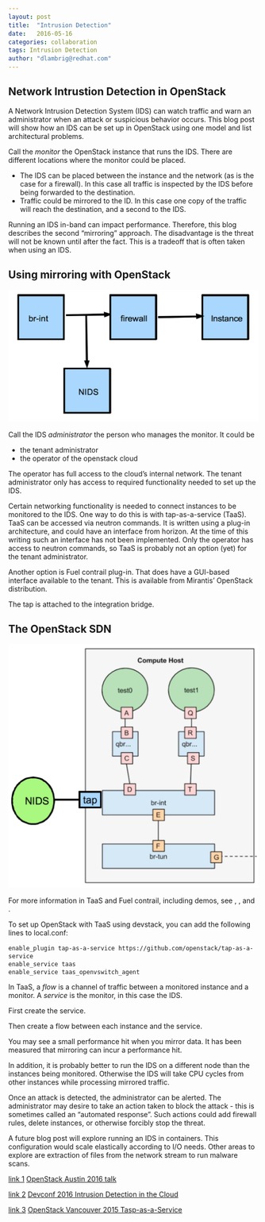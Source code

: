 ```yaml
---
layout: post
title:  "Intrusion Detection"
date:   2016-05-16
categories: collaboration
tags: Intrusion Detection
author: "dlambrig@redhat.com"
---
```


## Network Intrustion Detection in OpenStack

A Network Intrusion Detection System (IDS) can watch traffic and warn an administrator when an attack or suspicious behavior occurs. This blog post will show how an IDS can be set up in OpenStack using one model and list architectural problems.

Call the *monitor* the OpenStack instance that runs the IDS. There are different locations where the monitor could be placed.

* The IDS can be placed between the instance and the network (as is the case for a firewall). In this case all traffic is inspected by the IDS before being forwarded to the destination.
* Traffic could be mirrored to the ID. In this case one copy of the traffic will reach the destination, and a second to the IDS.

Running an IDS in-band can impact performance. Therefore, this blog describes the second “mirroring” approach. The disadvantage is the threat will not be known until after the fact. This is a tradeoff that is often taken when using an IDS.


## Using mirroring with OpenStack
![Using mirroring with OpenStack](../assets/IDS-mirror-setup.jpg)

Call the IDS *administrator* the person who manages the monitor. It could be
* the tenant administrator
* the operator of the openstack cloud

The operator has full access to the cloud’s internal network. The tenant administrator only has access to required functionality needed to set up the IDS.

Certain networking functionality is needed to connect instances to be monitored to the IDS. One way to do this is with tap-as-a-service (TaaS). TaaS can be accessed via neutron commands. It is written using a plug-in architecture, and could have an interface from horizon. At the time of this writing such an interface has not been implemented. Only the operator has access to neutron commands, so TaaS is probably not an option (yet) for the tenant administrator.

Another option is Fuel contrail plug-in. That does have a GUI-based interface available to the tenant. This is available from Mirantis’ OpenStack distribution.

The tap is attached to the integration bridge.

## The OpenStack SDN
![The OpenStack SDN](../assets/IDS-sdn.jpg)

For more information in TaaS and Fuel contrail, including demos, see <a name="1"></a>, <a name="2"></a>, and <a name="3"></a>. 

To set up OpenStack with TaaS using devstack, you can add the following lines to local.conf:

```
enable_plugin tap-as-a-service https://github.com/openstack/tap-as-a-service
enable_service taas
enable_service taas_openvswitch_agent
```

In TaaS, a *flow* is a channel of traffic between a monitored instance and a monitor. A *service* is the monitor, in this case the IDS.

First create the service.

Then create a flow between each instance and the service.

You may see a small performance hit when you mirror data. It has been measured that mirroring can incur a performance hit.

In addition, it is probably better to run the IDS on a different node than the instances being monitored. Otherwise the IDS will take CPU cycles from other instances while processing mirrored traffic.

Once an attack is detected, the administrator can be alerted. The administrator may desire to take an action taken to block the attack - this is sometimes called an “automated response”. Such actions could add firewall rules, delete instances, or otherwise forcibly stop the threat.

A future blog post will explore running an IDS in containers. This configuration would scale elastically according to I/O needs. Other areas to explore are extraction of files from the network stream to run malware scans.

[link 1](#1) [OpenStack Austin 2016 talk](https://www.openstack.org/videos/video/using-open-source-security-architecture-to-defend-against-targeted-attacks)

[link 2](#2) [Devconf 2016 Intrusion Detection in the Cloud](https://www.youtube.com/watch?v=TT4ZBlAvo6M)

[link 3](#3) [OpenStack Vancouver 2015 Tasp-as-a-Service](https://www.openstack.org/summit/vancouver-2015/summit-videos/presentation/tap-as-a-service-taas-port-monitoring-for-neutron-networks)

